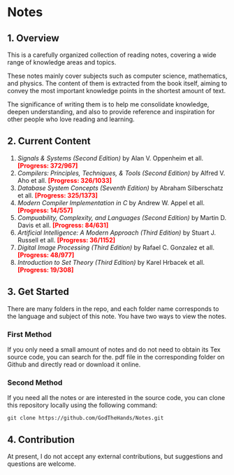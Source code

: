 # Notes

## 1. Overview

This is a carefully organized collection of reading notes, covering a wide range of knowledge areas and topics.

These notes mainly cover subjects such as computer science, mathematics, and physics. The content of them is extracted from the book itself, aiming to convey the most important knowledge points in the shortest amount of text.

The significance of writing them is to help me consolidate knowledge, deepen understanding, and also to provide reference and inspiration for other people who love reading and learning.

## 2. Current Content

1. *Signals & Systems (Second Edition)* by Alan V. Oppenheim et all. **<font color="red">[Progress: 372/967]</font>**
2. *Compilers: Principles, Techniques, & Tools (Second Edition)* by Alfred V. Aho et all. **<font color="red">[Progress: 326/1033]</font>**
3. *Database System Concepts (Seventh Edition)* by Abraham Silberschatz et all. **<font color="red">[Progress: 325/1373]</font>**
4. *Modern Compiler Implementation in C* by Andrew W. Appel et all. **<font color="red">[Progress: 14/557]</font>**
5. *Compuability, Complexity, and Languages (Second Edition)* by Martin D. Davis et all. **<font color="red">[Progress: 84/631]</font>**
6. *Artificial Intelligence: A Modern Approach (Third Edition)* by Stuart J. Russell et all. **<font color="red">[Progress: 36/1152]</font>**
7. *Digital Image Processing (Third Edition)* by Rafael C. Gonzalez et all. **<font color="red">[Progress: 48/977]</font>**
8. *Introduction to Set Theory (Third Edition)* by Karel Hrbacek et all. **<font color="red">[Progress: 19/308]</font>**

## 3. Get Started

There are many folders in the repo, and each folder name corresponds to the language and subject of this note. You have two ways to view the notes.

### First Method

If you only need a small amount of notes and do not need to obtain its Tex source code, you can search for the. pdf file in the corresponding folder on Github and directly read or download it online.

### Second Method

If you need all the notes or are interested in the source code, you can clone this repository locally using the following command:

    git clone https://github.com/GodTheHands/Notes.git

## 4.  Contribution

At present, I do not accept any external contributions, but suggestions and questions are welcome.